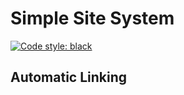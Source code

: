 # Simple Site System
[![Code style: black](https://img.shields.io/badge/code%20style-black-000000.svg)](https://github.com/psf/black)

## Automatic Linking

